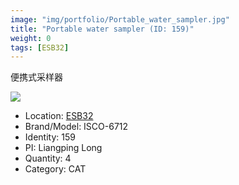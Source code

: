 ```yaml
---
image: "img/portfolio/Portable_water_sampler.jpg"
title: "Portable water sampler (ID: 159)"
weight: 0
tags: [ESB32]
---
```


便携式采样器

<!--more-->

![](../../img/portfolio/Portable_water_sampler.jpg)

- Location: [ESB32](../../tags/esb32)
- Brand/Model: ISCO-6712
- Identity: 159
- PI: Liangping Long
- Quantity: 4
- Category: CAT






